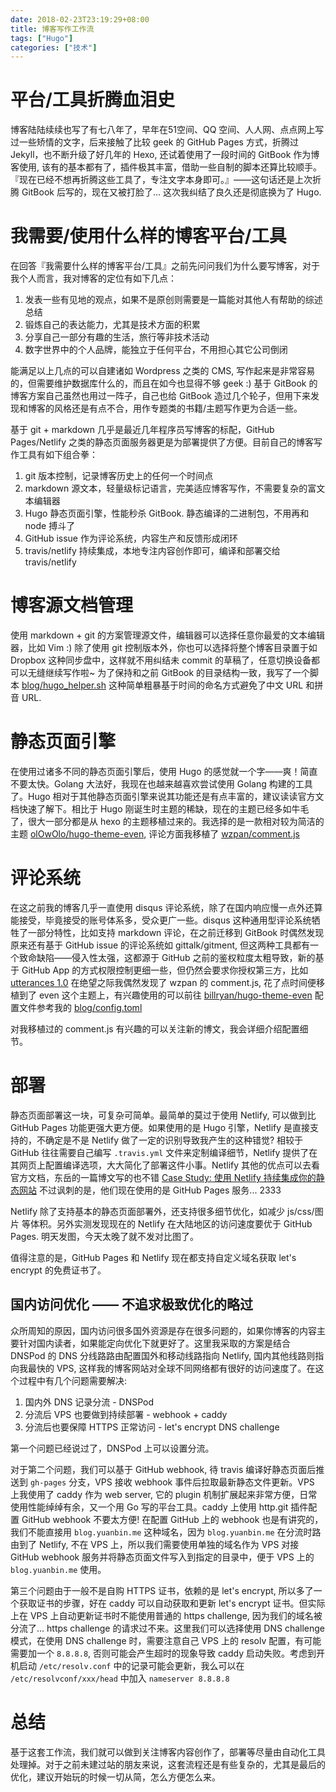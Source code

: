 ```yaml
---
date: 2018-02-23T23:19:29+08:00
title: 博客写作工作流
tags: ["Hugo"]
categories: ["技术"]
---
```


# 平台/工具折腾血泪史

博客陆陆续续也写了有七八年了，早年在51空间、QQ 空间、人人网、点点网上写过一些矫情的文字，后来接触了比较 geek 的 GitHub Pages 方式，折腾过 Jekyll，也不断升级了好几年的 Hexo, 还试着使用了一段时间的 GitBook 作为博客使用, 该有的基本都有了，插件极其丰富，借助一些自制的脚本还算比较顺手。『现在已经不想再折腾这些工具了，专注文字本身即可。』——这句话还是上次折腾 GitBook 后写的，现在又被打脸了... 这次我纠结了良久还是彻底换为了 Hugo.

# 我需要/使用什么样的博客平台/工具

在回答『我需要什么样的博客平台/工具』之前先问问我们为什么要写博客，对于我个人而言，我对博客的定位有如下几点：

1. 发表一些有见地的观点，如果不是原创则需要是一篇能对其他人有帮助的综述总结
2. 锻炼自己的表达能力，尤其是技术方面的积累
3. 分享自己一部分有趣的生活，旅行等非技术活动
4. 数字世界中的个人品牌，能独立于任何平台，不用担心其它公司倒闭

能满足以上几点的可以自建诸如 Wordpress 之类的 CMS, 写作起来是非常容易的，但需要维护数据库什么的，而且在如今也显得不够 geek :)
基于 GitBook 的博客方案自己虽然也用过一阵子，自己也给 GitBook 造过几个轮子，但用下来发现和博客的风格还是有点不合，用作专题类的书籍/主题写作更为合适一些。

基于 git + markdown 几乎是最近几年程序员写博客的标配，GitHub Pages/Netlify 之类的静态页面服务器更是为部署提供了方便。目前自己的博客写作工具有如下组合拳：

1. git 版本控制，记录博客历史上的任何一个时间点
2. markdown 源文本，轻量级标记语言，完美适应博客写作，不需要复杂的富文本编辑器
3. Hugo 静态页面引擎，性能秒杀 GitBook. 静态编译的二进制包，不用再和 node 搏斗了
4. GitHub issue 作为评论系统，内容生产和反馈形成闭环
5. travis/netlify 持续集成，本地专注内容创作即可，编译和部署交给 travis/netlify

# 博客源文档管理

使用 markdown + git 的方案管理源文件，编辑器可以选择任意你最爱的文本编辑器，比如 Vim :) 除了使用 git 控制版本外，你也可以选择将整个博客目录置于如 Dropbox 这种同步盘中，这样就不用纠结未 commit 的草稿了，任意切换设备都可以无缝继续写作啦~ 为了保持和之前 GitBook 的目录结构一致，我写了一个脚本 [blog/hugo_helper.sh](https://github.com/billryan/blog/blob/master/hugo_helper.sh) 这种简单粗暴基于时间的命名方式避免了中文 URL 和拼音 URL.

# 静态页面引擎

在使用过诸多不同的静态页面引擎后，使用 Hugo 的感觉就一个字——爽！简直不要太快。Golang 大法好，我现在也越来越喜欢尝试使用 Golang 构建的工具了。Hugo 相对于其他静态页面引擎来说其功能还是有点丰富的，建议读读官方文档快速了解下。相比于 Hugo 刚诞生时主题的稀缺，现在的主题已经多如牛毛了，很大一部分都是从 hexo 的主题移植过来的。我选择的是一款相对较为简洁的主题 [olOwOlo/hugo-theme-even](https://github.com/olOwOlo/hugo-theme-even), 评论方面我移植了 [wzpan/comment.js](https://github.com/wzpan/comment.js)

# 评论系统

在这之前我的博客几乎一直使用 disqus 评论系统，除了在国内响应慢一点外还算能接受，毕竟接受的账号体系多，受众更广一些。disqus 这种通用型评论系统牺牲了一部分特性，比如支持 markdown 评论，在之前迁移到 GitBook 时偶然发现原来还有基于 GitHub issue 的评论系统如 gittalk/gitment, 但这两种工具都有一个致命缺陷——侵入性太强，这都源于 GitHub 之前的鉴权粒度太粗导致，新的基于 GitHub App 的方式权限控制更细一些，但仍然会要求你授权第三方，比如 [utterances 1.0](https://github.com/utterance/utterances/pull/25) 在绝望之际我偶然发现了 wzpan 的 comment.js, 花了点时间便移植到了 even 这个主题上，有兴趣使用的可以前往 [billryan/hugo-theme-even](https://github.com/billryan/hugo-theme-even) 配置文件参考我的 [blog/config.toml](https://github.com/billryan/blog/blob/master/config.toml)

对我移植过的 comment.js 有兴趣的可以关注新的博文，我会详细介绍配置细节。

# 部署

静态页面部署这一块，可复杂可简单。最简单的莫过于使用 Netlify, 可以做到比 GitHub Pages 功能更强大更方便。如果使用的是 Hugo 引擎，Netlify 是直接支持的，不确定是不是 Netlify 做了一定的识别导致我产生的这种错觉?  相较于 GitHub 往往需要自己编写 `.travis.yml` 文件来定制编译细节，Netlify 提供了在其网页上配置编译选项，大大简化了部署这件小事。Netlify 其他的优点可以去看官方文档，东岳的一篇博文写的也不错 [Case Study: 使用 Netlify 持续集成你的静态网站](https://blog.dongyueweb.com/case_study:_%E4%BD%BF%E7%94%A8_netlify_%E6%8C%81%E7%BB%AD%E9%9B%86%E6%88%90%E4%BD%A0%E7%9A%84%E9%9D%99%E6%80%81%E7%BD%91%E7%AB%99.html) 不过讽刺的是，他们现在使用的是 GitHub Pages 服务... 2333

Netlify 除了支持基本的静态页面部署外，还支持很多细节优化，如减少 js/css/图片 等体积。另外实测发现现在的 Netlify 在大陆地区的访问速度要优于 GitHub Pages. 明天发图，今天太晚了就不发对比图了。

值得注意的是，GitHub Pages 和 Netlify 现在都支持自定义域名获取 let's encrypt 的免费证书了。

## 国内访问优化 —— 不追求极致优化的略过

众所周知的原因，国内访问很多国外资源是存在很多问题的，如果你博客的内容主要针对国内读者，如果能定向优化下就更好了。这里我采取的方案是结合 DNSPod 的 DNS 分线路路由配置国外和移动线路指向 Netlify, 国内其他线路则指向我最快的 VPS, 这样我的博客网站对全球不同网络都有很好的访问速度了。在这个过程中有几个问题需要解决:

1. 国内外 DNS 记录分流 - DNSPod
2. 分流后 VPS 也要做到持续部署 - webhook + caddy
3. 分流后也要保障 HTTPS 正常访问 - let's encrypt DNS challenge

第一个问题已经说过了，DNSPod 上可以设置分流。

对于第二个问题，我们可以基于 GitHub webhook, 待 travis 编译好静态页面后推送到 `gh-pages` 分支，VPS 接收 webhook 事件后拉取最新静态文件更新。VPS 上我使用了 caddy 作为 web server, 它的 plugin 机制扩展起来非常方便，日常使用性能绰绰有余，又一个用 Go 写的平台工具。caddy 上使用 http.git 插件配置 GitHub webhook 不要太方便! 在配置 GitHub 上的 webhook 也是有讲究的，我们不能直接用 `blog.yuanbin.me` 这种域名，因为 `blog.yuanbin.me` 在分流时路由到了 Netlify, 不在 VPS 上，所以我们需要使用单独的域名作为 VPS 对接 GitHub webhook 服务并将静态页面文件写入到指定的目录中，便于 VPS 上的 `blog.yuanbin.me` 使用。

第三个问题由于一般不是自购 HTTPS 证书，依赖的是 let's encrypt, 所以多了一个获取证书的步骤，好在 caddy 可以自动获取和更新 let's encrypt 证书。但实际上在 VPS 上自动更新证书时不能使用普通的 https challenge, 因为我们的域名被分流了... https challenge 的请求过不来。这里我们可以选择使用 DNS challenge 模式，在使用 DNS challenge 时，需要注意自己 VPS 上的 resolv 配置，有可能需要加一个 `8.8.8.8`, 否则可能会产生超时的现象导致 caddy 启动失败。考虑到开机启动 `/etc/resolv.conf` 中的记录可能会更新，我么可以在 `/etc/resolvconf/xxx/head` 中加入 `nameserver 8.8.8.8`

# 总结

基于这套工作流，我们就可以做到关注博客内容创作了，部署等尽量由自动化工具处理掉。对于之前未建过站的朋友来说，这套流程还是有些复杂的，尤其是最后的优化，建议开始玩的时候一切从简，怎么方便怎么来。
